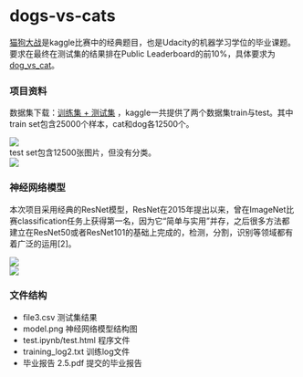 # dogs-vs-cats
[猫狗大战](https://www.kaggle.com/c/dogs-vs-cats)是kaggle比赛中的经典题目，也是Udacity的机器学习学位的毕业课题。要求在最终在测试集的结果排在Public Leaderboard的前10%，具体要求为[dog_vs_cat](https://github.com/nd009/capstone/tree/master/dog_vs_cat)。  

### 项目资料
数据集下载：[训练集 + 测试集](https://www.kaggle.com/c/dogs-vs-cats/data)  ，kaggle一共提供了两个数据集train与test。其中train set包含25000个样本，cat和dog各12500个。

![](https://i.imgur.com/kS76chv.jpg)  
test set包含12500张图片，但没有分类。  
![](https://i.imgur.com/BW4ga6N.jpg)

### 神经网络模型
本次项目采用经典的ResNet模型，ResNet在2015年提出以来，曾在ImageNet比赛classification任务上获得第一名，因为它“简单与实用”并存，之后很多方法都建立在ResNet50或者ResNet101的基础上完成的，检测，分割，识别等领域都有着广泛的运用[2]。

![](https://i.imgur.com/qhO6nzU.png)  
![](https://i.imgur.com/vG8fosf.png)

### 文件结构
- file3.csv 测试集结果
- model.png 神经网络模型结构图
- test.ipynb/test.html 程序文件
- training_log2.txt 训练log文件
- 毕业报告 2.5.pdf 提交的毕业报告
